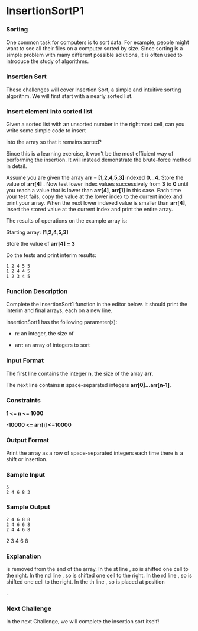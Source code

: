 # InsertionSortP1

### Sorting
One common task for computers is to sort data. For example, people might want to see all their files on a computer sorted by size. Since sorting is a simple problem with many different possible solutions, it is often used to introduce the study of algorithms.

### Insertion Sort
These challenges will cover Insertion Sort, a simple and intuitive sorting algorithm. We will first start with a nearly sorted list.

### Insert element into sorted list
Given a sorted list with an unsorted number
in the rightmost cell, can you write some simple code to insert

into the array so that it remains sorted?

Since this is a learning exercise, it won't be the most efficient way of performing the insertion. It will instead demonstrate the brute-force method in detail.

Assume you are given the array **arr = [1,2,4,5,3]** indexed **0...4**. Store the value of **arr[4]** . Now test lower index values successively from **3** to **0** until you reach a value that is lower than **arr[4]**, **arr[1]** in this case. Each time your test fails, copy the value at the lower index to the current index and print your array. When the next lower indexed value is smaller than **arr[4]**, insert the stored value at the current index and print the entire array.

The results of operations on the example array is:

Starting array: **[1,2,4,5,3]**

Store the value of **arr[4] = 3**

Do the tests and print interim results:

    1 2 4 5 5
    1 2 4 4 5
    1 2 3 4 5

### Function Description

Complete the insertionSort1 function in the editor below. It should print the interim and final arrays, each on a new line.

insertionSort1 has the following parameter(s):

- n: an integer, the size of 

- arr: an array of integers to sort

### Input Format

The first line contains the integer **n**, the size of the array **arr**.

The next line contains **n** space-separated integers **arr[0]...arr[n-1]**.

### Constraints

**1 <= n <= 1000**

**-10000 <= arr[i] <=10000**

### Output Format

Print the array as a row of space-separated integers each time there is a shift or insertion.

### Sample Input

    5
    2 4 6 8 3

### Sample Output

    2 4 6 8 8 
    2 4 6 6 8 
    2 4 4 6 8 
2 3 4 6 8 

### Explanation

is removed from the end of the array.
In the st line , so is shifted one cell to the right.
In the nd line , so is shifted one cell to the right.
In the rd line , so is shifted one cell to the right.
In the th line , so is placed at position

.

### Next Challenge

In the next Challenge, we will complete the insertion sort itself!
